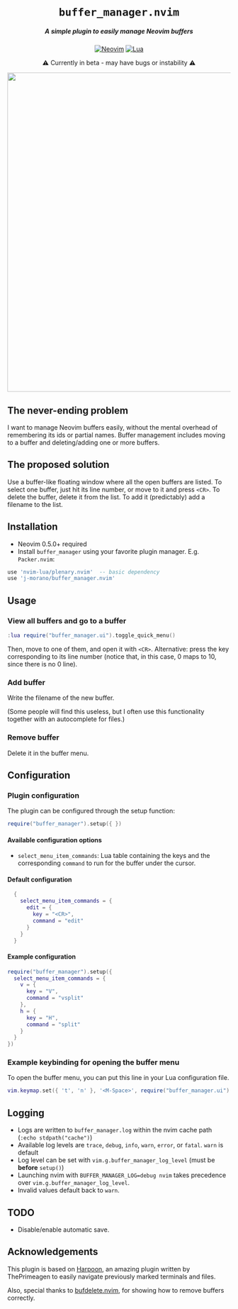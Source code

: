 <div align="center">

# `buffer_manager.nvim`
##### A simple plugin to easily manage Neovim buffers

[![Neovim](https://img.shields.io/badge/Neovim%200.5+-green.svg?style=for-the-badge&logo=neovim)](https://neovim.io)
[![Lua](https://img.shields.io/badge/Lua-blue.svg?style=for-the-badge&logo=lua)](http://www.lua.org)

:warning: Currently in beta - may have bugs or instability :warning:

<img src="assets/demo.gif" width="720"/>

</div>


## The never-ending problem

I want to manage Neovim buffers easily, without the mental overhead of remembering its ids or partial names. Buffer management includes moving to a buffer and deleting/adding one or more buffers.

## The proposed solution

Use a buffer-like floating window where all the open buffers are listed. To select one buffer, just hit its line number, or move to it and press `<CR>`. To delete the buffer, delete it from the list. To add it (predictably) add a filename to the list.


## Installation

* Neovim 0.5.0+ required
* Install `buffer_manager` using your favorite plugin manager. E.g. `Packer.nvim`:

```lua
use 'nvim-lua/plenary.nvim'  -- basic dependency
use 'j-morano/buffer_manager.nvim'
```

## Usage

### View all buffers and go to a buffer

```lua
:lua require("buffer_manager.ui").toggle_quick_menu()
```

Then, move to one of them, and open it with `<CR>`.
Alternative: press the key corresponding to its line number (notice that, in this case, 0 maps to 10, since there is no 0 line).

### Add buffer

Write the filename of the new buffer.

(Some people will find this useless, but I often use this functionality together with an autocomplete for files.)

### Remove buffer

Delete it in the buffer menu.


## Configuration

### Plugin configuration

The plugin can be configured through the setup function:
```lua
require("buffer_manager").setup({ })
```

#### Available configuration options
* `select_menu_item_commands`: Lua table containing the keys and the corresponding `command` to run for the buffer under the cursor.

#### Default configuration
```lua
  {
    select_menu_item_commands = {
      edit = {
        key = "<CR>",
        command = "edit"
      }
    }
  }
```
#### Example configuration
```lua
require("buffer_manager").setup({
  select_menu_item_commands = {
    v = {
      key = "V",
      command = "vsplit"
    },
    h = {
      key = "H",
      command = "split"
    }
  }
})
```


### Example keybinding for opening the buffer menu

To open the buffer menu, you can put this line in your Lua configuration file.
```lua
vim.keymap.set({ 't', 'n' }, '<M-Space>', require("buffer_manager.ui").toggle_quick_menu, {noremap = true})
```


## Logging

- Logs are written to `buffer_manager.log` within the nvim cache path (`:echo stdpath("cache")`)
- Available log levels are `trace`, `debug`, `info`, `warn`, `error`, or `fatal`. `warn` is default
- Log level can be set with `vim.g.buffer_manager_log_level` (must be **before** `setup()`)
- Launching nvim with `BUFFER_MANAGER_LOG=debug nvim` takes precedence over `vim.g.buffer_manager_log_level`.
- Invalid values default back to `warn`.

<!--## Others

### Use a dynamic width for the `buffer_manager` pop-up menu

Sometimes the default width of (`60`) is not enough.
The following example demonstrates how to configure a custom width by setting
the menu's width relative to the current window's width.

```lua
require("buffer_manager").setup({
    width = vim.api.nvim_win_get_width(0) - 4,
})
``-->

## TODO

* Disable/enable automatic save.


## Acknowledgements

This plugin is based on [Harpoon](https://github.com/ThePrimeagen/harpoon), an amazing plugin written by ThePrimeagen to easily navigate previously marked terminals and files.

Also, special thanks to [bufdelete.nvim](https://github.com/famiu/bufdelete.nvim), for showing how to remove buffers correctly.
